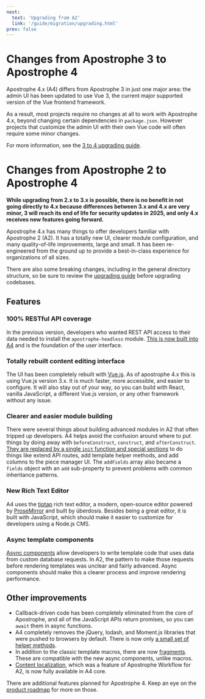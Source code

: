 ```yaml
---
next:
  text: 'Upgrading from A2'
  link: '/guide/migration/upgrading.html'
prev: false
---
```


# Changes from Apostrophe 3 to Apostrophe 4

Apostrophe 4.x (A4) differs from Apostrophe 3 in just one major area: the admin UI has been updated to use Vue 3,
the current major supported version of the Vue frontend framework.

As a result, most projects require no changes at all to work with Apostrophe 4.x, beyond changing certain dependencies
in `package.json`. However projects that customize the admin UI with their own Vue code will often require
some minor changes.

For more information, see the [3 to 4 upgrading guide](/guide/migration/upgrading-3-to-4.md).

# Changes from Apostrophe 2 to Apostrophe 4

**While upgrading from 2.x to 3.x is possible, there is no benefit in not going directly to 4.x because 
differences between 3.x and 4.x are very minor, 3 will reach its end of life for security updates in 2025,
and only 4.x receives new features going forward.**

Apostrophe 4.x has many things to offer developers familiar with Apostrophe 2 (A2). It has a totally new UI, clearer module configuration, and many quality-of-life improvements, large and small. It has been re-engineered from the ground up to provide a best-in-class experience for organizations of all sizes.

There are also some breaking changes, including in the general directory structure, so be sure to review the [upgrading guide](/guide/migration/upgrading.md) before upgrading codebases.

## Features

### 100% RESTful API coverage

In the previous version, developers who wanted REST API access to their data needed to install the `apostrophe-headless` module. [This is now built into A4](/reference/api/README) and is the foundation of the user interface.

### Totally rebuilt content editing interface

The UI has been completely rebuilt with [Vue.js](https://vuejs.org/). As of apostrophe 4.x this is using Vue.js version 3.x. It is much faster, more accessible, and easier to configure. It will also stay out of your way, so you can build with React, vanilla JavaScript, a different Vue.js version, or any other framework without any issue.

### Clearer and easier module building

There were several things about building advanced modules in A2 that often tripped up developers. A4 helps avoid the confusion around where to put things by doing away with `beforeConstruct`, `construct`, and `afterConstruct`. [They are replaced by a single `init` function and special sections](/reference/module-api/module-overview.md#initialization-function) to do things like extend API routes, add template helper methods, and add columns to the piece manager UI. The `addFields` array also became a `fields` object with an `add` sub-property to prevent problems with common inheritance patterns.

### New Rich Text Editor

A4 uses the [tiptap](https://tiptap.dev/) rich text editor, a modern, open-source editor powered by [ProseMirror](https://prosemirror.net/) and built by überdosis. Besides being a great editor, it is built with JavaScript, which should make it easier to customize for developers using a Node.js CMS.

### Async template components

[Async components](/guide/async-components.md) allow developers to write template code that uses data from custom database requests. In A2, the pattern to make those requests before rendering templates was unclear and fairly advanced. Async components should make this a clearer process and improve rendering performance.

## Other improvements

- Callback-driven code has been completely eliminated from the core of Apostrophe, and all of the JavaScript APIs return promises, so you can `await` them in async functions.
- A4 completely removes the jQuery, lodash, and Moment.js libraries that were pushed to browsers by default. There is now only [a small set of helper methods](/guide/front-end-helpers.md).
- In addition to the classic template macros, there are now [fragments](/guide/fragments.md). These are compatible with the new async components, unlike macros.
- [Content localization](../localization/dynamic.md), which was a feature of Apostrophe Workflow for A2, is now fully available in A4 core.

There are additional features planned for Apostrophe 4. Keep an eye on the [product roadmap](https://portal.productboard.com/apostrophecms/1-product-roadmap/tabs/2-planned) for more on those.
